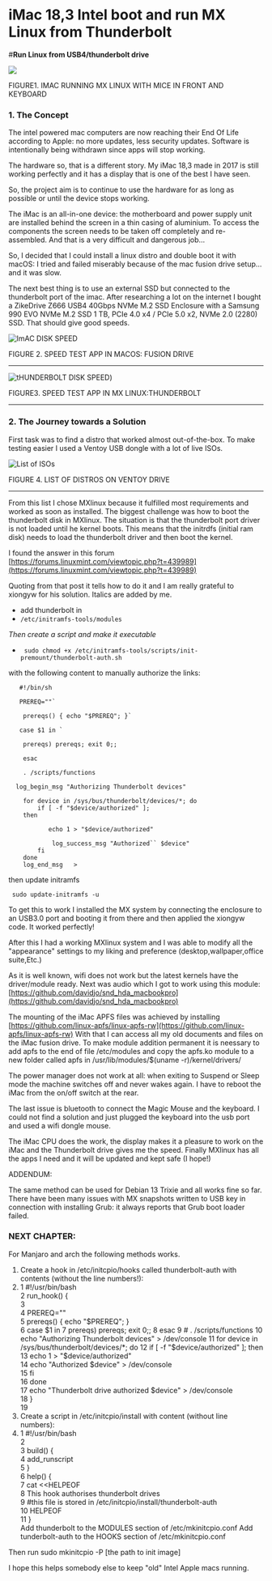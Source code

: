 
 # **iMac 18,3 Intel boot and run MX Linux from Thunderbolt**
#**Run Linux from USB4/thunderbolt drive**

![](./Imac.jpg)

FIGURE1. IMAC RUNNING MX LINUX WITH MICE IN FRONT AND KEYBOARD


###       1. The Concept

The intel powered mac computers are now reaching their End Of Life according to Apple: no more updates, less security updates. Software is intentionally being withdrawn since apps will stop working.

The hardware so, that is a different story. My iMac 18,3 made in 2017 is still working perfectly and it has a display that is one of the best I have seen.

So, the project aim is to continue to use the hardware for as long as possible or until the device stops working.

The iMac is an all-in-one device: the motherboard and power supply unit are installed behind the screen in a thin casing of aluminium. To access the components the screen needs to be taken off completely and re-assembled.
And that is a very difficult and dangerous job…

So, I decided that I could install a linux distro and double boot it with macOS: I tried and failed miserably because of the mac fusion drive setup… and it was slow.

The next best thing is to use an external SSD but connected to the thunderbolt port of the imac.
After researching a lot on the internet I bought a 	ZikeDrive Z666 USB4 40Gbps NVMe M.2 SSD Enclosure with a Samsung 990 EVO NVMe M.2 SSD 1 TB, PCIe 4.0 x4 / PCIe 5.0 x2, NVMe 2.0 (2280) SSD. That should give good speeds.

![ImAC DISK SPEED](https://github.com/alfredo87/iMacEOL/blob/main/APPLE%20SSD%20SM0128L%20%EF%80%A2%20Intel%20Core%20i5-7500.png)

FIGURE 2. SPEED TEST APP IN MACOS: FUSION DRIVE
___________________________________________________________________________________________________________________________
![tHUNDERBOLT DISK SPEED](https://github.com/alfredo87/iMacEOL/blob/main/Screenshot_2025-07-28_18-18-14.png))

FIGURE3. SPEED TEST APP IN MX LINUX:THUNDERBOLT
___________________________________________________________________________________________________________________________

###    2. The Journey towards a Solution

 First task was to find a distro that worked almost out-of-the-box. To make testing easier I used a Ventoy USB dongle with a lot of live ISOs.
 
 ![](./Screenshot_2025-07-13_09-24-29.png "List of ISOs")

 FIGURE 4. LIST OF DISTROS ON VENTOY DRIVE
___________________________________________________________________________________________________________________________
From this list I chose MXlinux because it fulfilled most requirements and worked as soon as installed.
The biggest challenge was how to boot the thunderbolt disk in MXlinux.
The situation is that the thunderbolt port driver is not loaded until he kernel boots.
This means that the initrdfs (initial ram disk) needs to load the thunderbolt driver and then boot the kernel.

I found the answer in this forum 
[https://forums.linuxmint.com/viewtopic.php?t=439989](https://forums.linuxmint.com/viewtopic.php?t=439989) 

Quoting from that post it tells how to do it and I am really grateful to xiongyw for his solution. Italics are added by me.







- add thunderbolt in
- 
  `` /etc/initramfs-tools/modules ``

*Then create a script and make it executable*
- `` sudo chmod +x /etc/initramfs-tools/scripts/init-premount/thunderbolt-auth.sh``
 
with the following content to manually authorize the links:

       #!/bin/sh

       PREREQ=""`

        prereqs() { echo "$PREREQ"; }`

       case $1 in `

        prereqs) prereqs; exit 0;;

        esac

        . /scripts/functions

      log_begin_msg "Authorizing Thunderbolt devices"

        for device in /sys/bus/thunderbolt/devices/*; do
            if [ -f "$device/authorized" ]; 
        then

               echo 1 > "$device/authorized"

                log_success_msg "Authorized`` $device"
            fi
        done
        log_end_msg   >


then update initramfs 

     sudo update-initramfs -u  


To get this to work I installed the MX system by connecting the enclosure to an USB3.0 port and booting it from there and then applied the xiongyw code.
It worked perfectly!

After this I had a working MXlinux system and I was able to modify all the "appearance" settings to my liking and preference (desktop,wallpaper,office suite,Etc.)

As it is well known, wifi does not work but the latest kernels have the driver/module ready. 
Next was audio which I got to work using this module:
[https://github.com/davidjo/snd_hda_macbookpro](https://github.com/davidjo/snd_hda_macbookpro)

The mounting of the iMac APFS files was achieved by installing [https://github.com/linux-apfs/linux-apfs-rw](https://github.com/linux-apfs/linux-apfs-rw)
With that I can access all my old documents and files on the iMac fusion drive. To make module addition permanent it is neessary to add apfs to the end of file /etc/modules and copy the apfs.ko module to a new folder called apfs in /usr/lib/modules/$(uname -r)/kernel/drivers/

The power manager does not work at all: when exiting to Suspend or Sleep mode the machine switches off and never wakes again. I have to reboot the iMac from the on/off switch at the rear.

The last issue is bluetooth to connect the Magic Mouse and the keyboard. I could not find a solution and just plugged the keyboard into the usb port and used a wifi dongle mouse.

The iMac CPU does the work, the display makes it a pleasure to work on the iMac and the Thunderbolt drive gives me the speed. Finally MXlinux has all the apps I need and it will be updated and kept safe (I hope!)

ADDENDUM:

The same method can be used for Debian 13 Trixie and all works fine so far.
There have been many issues with MX snapshots written to USB key in connection with installing Grub: it always reports that Grub boot loader failed.


###     NEXT CHAPTER:
For Manjaro and arch the following methods works.
1. Create a hook in /etc/initcpio/hooks called thunderbolt-auth with contents (without the line numbers!):
2.  1 #!/usr/bin/bash                                                              
 2 run_hook() {                                                                 
 3                                                                              
 4         PREREQ=""                                                            
 5         prereqs() { echo "$PREREQ"; }                                        
 6         case $1 in                                                           
 7         prereqs) prereqs; exit 0;;                                           
 8         esac                                                                 
 9 #        . /scripts/functions                                                
10         echo "Authorizing Thunderbolt devices"  > /dev/console               
11         for device in /sys/bus/thunderbolt/devices/*; do                     
12             if [ -f "$device/authorized" ]; then                             
13                 echo 1 > "$device/authorized"                                
14                 echo "Authorized $device"  >  /dev/console                   
15             fi                                                               
16         done                                                                 
17         echo  "Thunderbolt drive authorized $device"  >  /dev/console        
18 }                                                                            
19                                                                              
3. Create a script in /etc/initcpio/install with content (without line numbers):
4.  1 #!/usr/bin/bash                                                              
 2                                                                              
 3 build() {                                                                    
 4    add_runscript                                                             
 5 }                                                                            
 6 help() {                                                                     
 7 cat <<HELPEOF                                                                
 8 This hook authorises thunderbolt drives                                      
 9 #this file is stored in /etc/initcpio/install/thunderbolt-auth                                                                              
10 HELPEOF                                                                      
11 }                                                                            
Add thunderbolt to the MODULES section of /etc/mkinitcpio.conf
Add tunderbolt-auth to the HOOKS section of /etc/mkinitcpio.conf

Then run sudo mkinitcpio -P [the path to init image]
                                                             


I hope this helps somebody else to keep "old" Intel Apple macs running.
